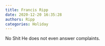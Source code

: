 ```yaml
---
title: Francis Ripp
date: 2020-12-20 16:35:28
authors: Ripp
categories: Holiday
---
```


 No Shit He does not even answer complaints.